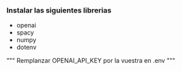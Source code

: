 ### Instalar las siguientes librerias ###

- openai
- spacy
- numpy
- dotenv

""" Remplanzar OPENAI_API_KEY por la vuestra en .env """

